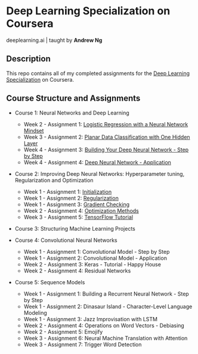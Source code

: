 # Deep Learning Specialization on Coursera
deeplearning.ai         |         taught by **Andrew Ng**


## Description
This repo contains all of my completed assignments for the [Deep Learning Specialization](https://www.coursera.org/specializations/deep-learning) on Coursera.

## Course Structure and Assignments
+ Course 1: Neural Networks and Deep Learning
    * Week 2 - Assignment 1: [Logistic Regression with a Neural Network Mindset](https://github.com/alaradirik/deeplearning.ai/blob/master/Neural%20Networks%20and%20Deep%20Learning/Logistic%20Regression%20with%20a%20Neural%20Network%20mindset.ipynb)
    * Week 3 - Assignment 2: [Planar Data Classification with One Hidden Layer](https://github.com/alaradirik/deeplearning.ai/blob/master/Neural%20Networks%20and%20Deep%20Learning/Planar%20data%20classification%20with%20one%20hidden%20layer.ipynb)
    * Week 4 - Assignment 3: [Building Your Deep Neural Network - Step by Step](https://github.com/alaradirik/deeplearning.ai/blob/master/Neural%20Networks%20and%20Deep%20Learning/Building%20your%20Deep%20Neural%20Network%20-%20Step%20by%20Step.ipynb)
    * Week 4 - Assignment 4: [Deep Neural Network - Application](https://github.com/alaradirik/deeplearning.ai/blob/master/Neural%20Networks%20and%20Deep%20Learning/Deep%20Neural%20Network%20-%20Application.ipynb)

+ Course 2: Improving Deep Neural Networks: Hyperparameter tuning, Regularization and Optimization
    * Week 1 - Assignment 1: [Initialization](https://github.com/alaradirik/deeplearning.ai/blob/master/Improving%20Deep%20Neural%20Networks%20Hyperparameter%20tuning%2C%20Regularization%20and%20Optimization/Initialization.ipynb)
    * Week 1 - Assignment 2: [Regularization](https://github.com/alaradirik/deeplearning.ai/blob/master/Improving%20Deep%20Neural%20Networks%20Hyperparameter%20tuning%2C%20Regularization%20and%20Optimization/Regularization.ipynb)
    * Week 1 - Assignment 3: [Gradient Checking](https://github.com/alaradirik/deeplearning.ai/blob/master/Improving%20Deep%20Neural%20Networks%20Hyperparameter%20tuning%2C%20Regularization%20and%20Optimization/Gradient%20Checking.ipynb)
    * Week 2 - Assignment 4: [Optimization Methods](https://github.com/alaradirik/deeplearning.ai/blob/master/Improving%20Deep%20Neural%20Networks%20Hyperparameter%20tuning%2C%20Regularization%20and%20Optimization/Optimization%20methods.ipynb)
    * Week 3 - Assignment 5: [TensorFlow Tutorial](https://github.com/alaradirik/deeplearning.ai/blob/master/Improving%20Deep%20Neural%20Networks%20Hyperparameter%20tuning%2C%20Regularization%20and%20Optimization/Tensorflow%20Tutorial.ipynb)
    
+ Course 3: Structuring Machine Learning Projects

+ Course 4: Convolutional Neural Networks
    * Week 1 - Assignment 1: Convolutional Model - Step by Step
    * Week 1 - Assignment 2: Convolutional Model - Application
    * Week 2 - Assignment 3: Keras - Tutorial - Happy House
    * Week 2 - Assignment 4: Residual Networks
    
+ Course 5: Sequence Models
    * Week 1 - Assignment 1: Building a Recurrent Neural Network - Step by Step
    * Week 1 - Assignment 2: Dinasaur Island - Character-Level Language Modeling
    * Week 1 - Assignment 3: Jazz Improvisation with LSTM
    * Week 2 - Assignment 4: Operations on Word Vectors - Debiasing
    * Week 2 - Assignment 5: Emojify
    * Week 3 - Assignment 6: Neural Machine Translation with Attention
    * Week 3 - Assignment 7: Trigger Word Detection
